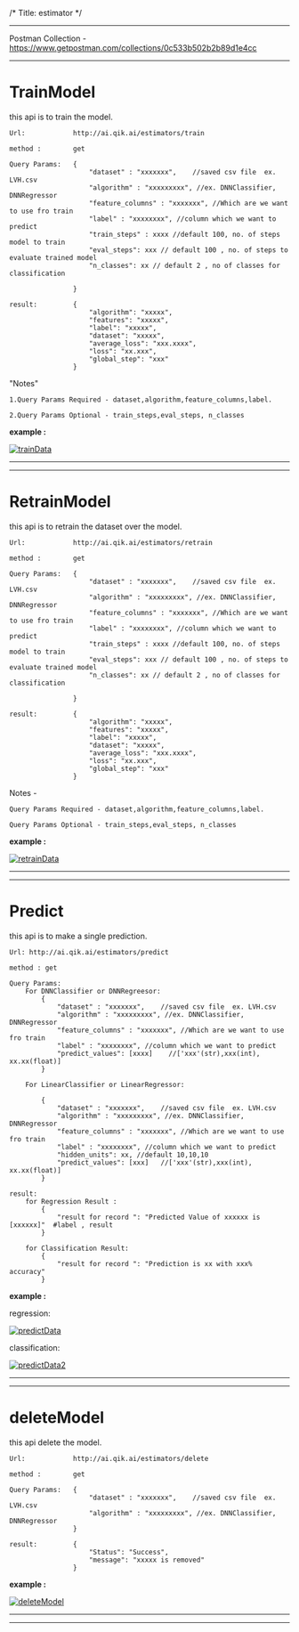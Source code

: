 /*
Title: estimator
*/

------------

Postman Collection - https://www.getpostman.com/collections/0c533b502b2b89d1e4cc

------------

# TrainModel

this api is to train the model.

    Url:            http://ai.qik.ai/estimators/train

    method :        get

    Query Params:   {   
                        "dataset" : "xxxxxxx",    //saved csv file  ex. LVH.csv
                        "algorithm" : "xxxxxxxxx", //ex. DNNClassifier, DNNRegressor
                        "feature_columns" : "xxxxxxx", //Which are we want to use fro train
                        "label" : "xxxxxxxx", //column which we want to predict
                        "train_steps" : xxxx //default 100, no. of steps model to train
                        "eval_steps": xxx // default 100 , no. of steps to evaluate trained model 
                        "n_classes": xx // default 2 , no of classes for classification

                    }

    result:         {
                        "algorithm": "xxxxx",
                        "features": "xxxxx",
                        "label": "xxxxx",
                        "dataset": "xxxxx",
                        "average_loss": "xxx.xxxx",
                        "loss": "xx.xxx",
                        "global_step": "xxx"
                    }


"Notes" 

    1.Query Params Required - dataset,algorithm,feature_columns,label.
    
    2.Query Params Optional - train_steps,eval_steps, n_classes

**example :**

[![trainData](%image_url%/comodo/train.png "trainData")](%image_url%/comodo/train.png "trainData")

------------
------------


# RetrainModel

this api is to retrain the dataset over the model.


    Url:            http://ai.qik.ai/estimators/retrain

    method :        get

    Query Params:   {   
                        "dataset" : "xxxxxxx",    //saved csv file  ex. LVH.csv
                        "algorithm" : "xxxxxxxxx", //ex. DNNClassifier, DNNRegressor
                        "feature_columns" : "xxxxxxx", //Which are we want to use fro train
                        "label" : "xxxxxxxx", //column which we want to predict
                        "train_steps" : xxxx //default 100, no. of steps model to train
                        "eval_steps": xxx // default 100 , no. of steps to evaluate trained model 
                        "n_classes": xx // default 2 , no of classes for classification

                    }

    result:         {
                        "algorithm": "xxxxx",
                        "features": "xxxxx",
                        "label": "xxxxx",
                        "dataset": "xxxxx",
                        "average_loss": "xxx.xxxx",
                        "loss": "xx.xxx",
                        "global_step": "xxx"
                    }


Notes - 

    Query Params Required - dataset,algorithm,feature_columns,label.
    
    Query Params Optional - train_steps,eval_steps, n_classes
**example :**

[![retrainData](%image_url%/comodo/retrain.png "retrainData")](%image_url%/comodo/retrain.png "retrainData")

------------
------------

# Predict 

this api is to make a single prediction.


    Url: http://ai.qik.ai/estimators/predict

    method : get

    Query Params:
        For DNNClassifier or DNNRegreesor:
            {
                "dataset" : "xxxxxxx",    //saved csv file  ex. LVH.csv
                "algorithm" : "xxxxxxxxx", //ex. DNNClassifier, DNNRegressor
                "feature_columns" : "xxxxxxx", //Which are we want to use fro train
                "label" : "xxxxxxxx", //column which we want to predict
                "predict_values": [xxxx]    //['xxx'(str),xxx(int), xx.xx(float)] 
            }
    
        For LinearClassifier or LinearRegressor:

            {
                "dataset" : "xxxxxxx",    //saved csv file  ex. LVH.csv
                "algorithm" : "xxxxxxxxx", //ex. DNNClassifier, DNNRegressor
                "feature_columns" : "xxxxxxx", //Which are we want to use fro train
                "label" : "xxxxxxxx", //column which we want to predict
                "hidden_units": xx, //default 10,10,10
                "predict_values": [xxx]   //['xxx'(str),xxx(int), xx.xx(float)]
            }

    result:
        for Regression Result :
            {
                "result for record ": "Predicted Value of xxxxxx is [xxxxxx]"  #label , result
            }

        for Classification Result:
            {
                "result for record ": "Prediction is xx with xxx%  accuracy"
            }



**example :**

regression:

[![predictData](%image_url%/comodo/predict.png "predictData")](%image_url%/comodo/predict.png "predictData") 


classification:

[![predictData2](%image_url%/comodo/predict2.png "predictData2")](%image_url%/comodo/predict2.png "predictData2")


------------
------------

# deleteModel 

this api delete the model.

    Url:            http://ai.qik.ai/estimators/delete

    method :        get

    Query Params:   { 
                        "dataset" : "xxxxxxx",    //saved csv file  ex. LVH.csv
                        "algorithm" : "xxxxxxxxx", //ex. DNNClassifier, DNNRegressor
                    }

    result:         {
                        "Status": "Success",
                        "message": "xxxxx is removed"
                    }

**example :**

[![deleteModel](%image_url%/comodo/delete.png "deleteModel")](%image_url%/comodo/delete.png "deleteModel")

------------
------------